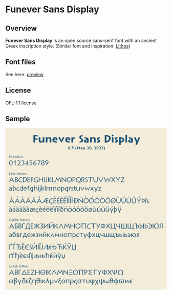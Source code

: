 # Funever Sans Display
## Overview
**Funever Sans Display** is an open source sans-serif font with an ancient Greek inscription style. (Similar font and inspiration: [Lithos](https://fonts.adobe.com/fonts/lithos))

## Font files
See here: [preview](https://github.com/AlloyDome/Funever-Sans/tree/main/preview)

## License
OFL-1.1 license.

## Sample
![Sample](https://raw.githubusercontent.com/AlloyDome/Funever-Sans/main/doc/preview2.png)
